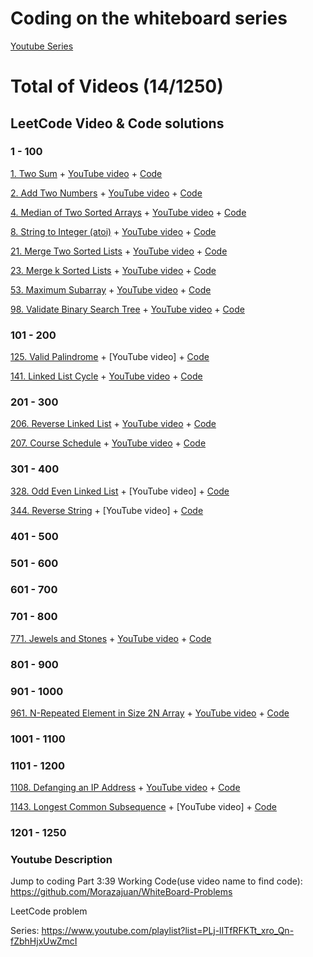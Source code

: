# Coding on the whiteboard series
[Youtube Series](https://www.youtube.com/playlist?list=PLj-lITfRFKTt_xro_Qn-fZbhHjxUwZmcI)

# Total of Videos (14/1250)

## LeetCode Video & Code solutions

### 1 - 100


[1. Two Sum](https://leetcode.com/problems/two-sum/) + [YouTube video](https://youtu.be/fsw0sMguyxU) + [Code](https://github.com/Morazajuan/WhiteBoard-Problems/blob/master/twoSum.java)

[2. Add Two Numbers](https://leetcode.com/problems/add-two-numbers/) + [YouTube video](https://www.youtube.com/watch?v=Znl7aJOiCR0) + [Code](https://github.com/Morazajuan/WhiteBoard-Problems/blob/master/addTwoNumsFromLinkedList.java)

[4. Median of Two Sorted Arrays](https://leetcode.com/problems/median-of-two-sorted-arrays/) + [YouTube video](https://youtu.be/WL24V40vS-Q) + [Code](https://github.com/Morazajuan/WhiteBoard-Problems/blob/master/medianOfSortedList.java)

[8. String to Integer (atoi)](https://leetcode.com/problems/string-to-integer-atoi/) + [YouTube video](https://youtu.be/hvWx8jNEVCk) + [Code](https://github.com/Morazajuan/WhiteBoard-Problems/blob/master/StringToInt.java)

[21. Merge Two Sorted Lists](https://leetcode.com/problems/merge-two-sorted-lists/) + [YouTube video](https://youtu.be/Soy-bCO-f9o) + [Code](https://github.com/Morazajuan/WhiteBoard-Problems/blob/master/mergeTwoLists.java)

[23. Merge k Sorted Lists](https://leetcode.com/problems/merge-k-sorted-lists/) + [YouTube video](https://youtu.be/JslcONajyd8) + [Code](https://github.com/Morazajuan/WhiteBoard-Problems/blob/master/mergeKListsV2.java)

[53. Maximum Subarray](https://leetcode.com/problems/maximum-subarray/) + [YouTube video](https://youtu.be/Q6r3GuIzmSo) + [Code](https://github.com/Morazajuan/WhiteBoard-Problems/blob/master/maxSubArray.java)

[98. Validate Binary Search Tree](https://leetcode.com/problems/linked-list-cycle/) + [YouTube video](https://youtu.be/2OQsgTu6TWg) + [Code](https://github.com/Morazajuan/WhiteBoard-Problems/blob/master/IsCycle.java)
### 101 - 200
[125. Valid Palindrome](https://leetcode.com/problems/valid-palindrome/) + [YouTube video]  + [Code](https://github.com/Morazajuan/WhiteBoard-Problems/blob/master/validBST.java)

[141. Linked List Cycle](https://leetcode.com/problems/validate-binary-search-tree/) + [YouTube video](https://youtu.be/wTNuSJat_Po) + [Code](https://github.com/Morazajuan/WhiteBoard-Problems/blob/master/validBST.java)
 ### 201 - 300

[206. Reverse Linked List](https://leetcode.com/problems/reverse-linked-list/) + [YouTube video](https://youtu.be/WOg14Q-8j0A) + [Code](https://github.com/Morazajuan/WhiteBoard-Problems/blob/master/reverseList.java)

[207. Course Schedule](https://leetcode.com/problems/course-schedule/) + [YouTube video](https://youtu.be/7LRUhkTz-XE) + [Code](https://github.com/Morazajuan/WhiteBoard-Problems/blob/master/courseSchedule.java)
### 301 - 400

[328. Odd Even Linked List](https://leetcode.com/problems/odd-even-linked-list/) + [YouTube video] + [Code](https://github.com/Morazajuan/WhiteBoard-Problems/blob/master/oddEvenList.java)

[344. Reverse String](https://leetcode.com/problems/reverse-string/) + [YouTube video] + [Code](https://github.com/Morazajuan/WhiteBoard-Problems/blob/master/reverseString.java)
### 401 - 500
### 501 - 600
### 601 - 700
### 701 - 800

[771. Jewels and Stones](https://leetcode.com/problems/jewels-and-stones/) + [YouTube video](https://youtu.be/q2Cu4GBAweA) + [Code](https://github.com/Morazajuan/WhiteBoard-Problems/blob/master/numJewelsInStones.java)
### 801 - 900
### 901 - 1000
[961. N-Repeated Element in Size 2N Array](https://leetcode.com/problems/n-repeated-element-in-size-2n-array/) + [YouTube video](https://youtu.be/dcHl4cOgUUU) + [Code](https://github.com/Morazajuan/WhiteBoard-Problems/blob/master/N-RepeatedElementInSize2NArray.java)

### 1001 - 1100

### 1101 - 1200

[1108. Defanging an IP Address](https://leetcode.com/problems/defanging-an-ip-address/) + [YouTube video](https://youtu.be/R2ylq8oKOp4) + [Code](https://github.com/Morazajuan/WhiteBoard-Problems/blob/master/defangAnIPAddress.java)

[1143. Longest Common Subsequence](https://leetcode.com/problems/longest-common-subsequence/) + [YouTube video] + [Code](https://github.com/Morazajuan/WhiteBoard-Problems/blob/master/longestCommonSubsequence.java)
### 1201 - 1250

### Youtube Description

Jump to coding Part 3:39 
Working Code(use video name to find code): 
https://github.com/Morazajuan/WhiteBoard-Problems

LeetCode problem 

Series: https://www.youtube.com/playlist?list=PLj-lITfRFKTt_xro_Qn-fZbhHjxUwZmcI
